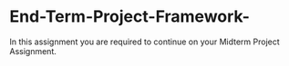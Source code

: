 # End-Term-Project-Framework-
In this assignment you are required to continue on your Midterm Project Assignment.
